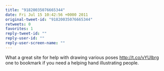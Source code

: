 ```yaml
---
title: "91820035076665344"
date: Fri Jul 15 10:42:56 +0000 2011
original-tweet-id: "91820035076665344"
retweets: 0
favorites: 1
reply-tweet-id: ""
reply-user-id: ""
reply-user-screen-name: ""
---
```

What a great site for help with drawing various poses http://t.co/vYUlbrg one to bookmark if you need a helping hand illustrating people.

